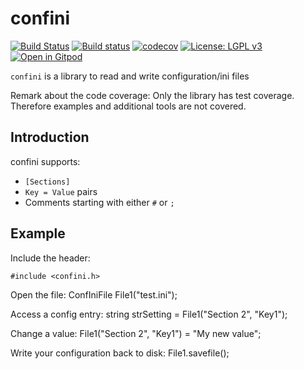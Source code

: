 # confini

[![Build Status](https://travis-ci.org/Shadouw/confini.svg?branch=master)](https://travis-ci.org/Shadouw/confini)
[![Build status](https://ci.appveyor.com/api/projects/status/sx0qo69yi4763ase?svg=true)](https://ci.appveyor.com/project/Shadouw/confini)
[![codecov](https://codecov.io/gh/Shadouw/confini/branch/master/graphs/badge.svg)](https://codecov.io/gh/Shadouw/confini)
[![License: LGPL v3](https://img.shields.io/badge/License-LGPL%20v3-blue.svg)](https://www.gnu.org/licenses/lgpl-3.0)
[![Open in Gitpod](https://gitpod.io/button/open-in-gitpod.svg)](https://gitpod.io/#https://github.com/Shadouw/confini)


`confini` is a library to read and write configuration/ini files

Remark about the code coverage: Only the library has test coverage. Therefore examples and additional tools are not covered.

## Introduction

confini supports:
 - `[Sections]`
 - `Key = Value` pairs
 - Comments starting with either `#` or `;`

## Example

Include the header:

    #include <confini.h>
	
Open the file:
	ConfIniFile<char> File1("test.ini");
	
Access a config entry:
	string strSetting = File1("Section 2", "Key1");
	
Change a value:
	File1("Section 2", "Key1") = "My new value";
	
Write your configuration back to disk:
	File1.savefile();
	
	
